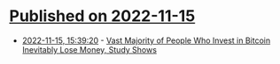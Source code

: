 # [Published on 2022-11-15](index.md)

* [2022-11-15, 15:39:20](https://news.ycombinator.com/item?id=33610476) - [Vast Majority of People Who Invest in Bitcoin Inevitably Lose Money, Study Shows](https://gizmodo.com/bitcoin-crypto-bank-of-international-settlements-1849784466)
